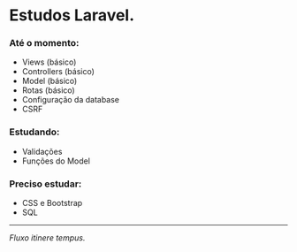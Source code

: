 # Estudos Laravel.

### Até o momento:

- Views (básico)
- Controllers (básico)
- Model (básico)
- Rotas (básico)
- Configuração da database
- CSRF

### Estudando:

- Validações
- Funções do Model

### Preciso estudar:

- CSS e Bootstrap
- SQL

---

_Fluxo itinere tempus._